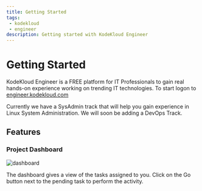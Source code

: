 ```yaml
---
title: Getting Started
tags: 
 - kodekloud
 - engineer
description: Getting started with KodeKloud Engineer
---
```


# Getting Started

KodeKloud Engineer is a FREE platform for IT Professionals to gain real hands-on experience working on trending IT 
technologies. To start logon to [engineer.kodekloud.com](engineer.kodekloud.com)

Currently we have a SysAdmin track that will help you gain experience in Linux System Administration. 
We will soon be adding a DevOps Track.

## Features

### Project Dashboard

![dashboard](images/dashboard.png)

The dashboard gives a view of the tasks assigned to you. Click on the Go button next to the pending task to 
perform the activity.
